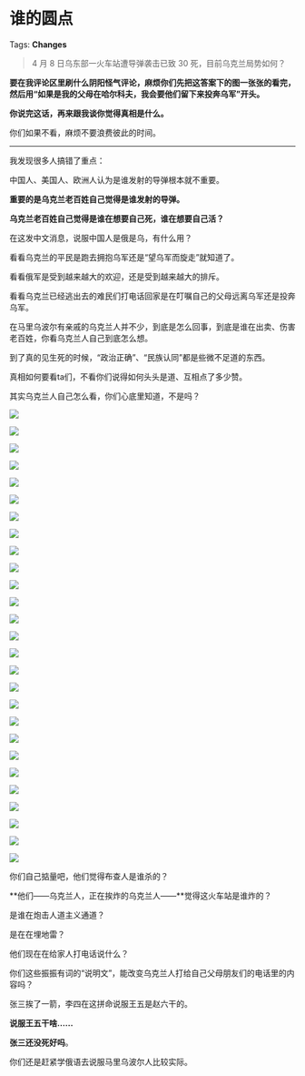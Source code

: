 # 谁的圆点

Tags: **Changes**

> 4 月 8 日乌东部一火车站遭导弹袭击已致 30 死，目前乌克兰局势如何？



**要在我评论区里刷什么阴阳怪气评论，麻烦你们先把这答案下的图一张张的看完，然后用“如果是我的父母在哈尔科夫，我会要他们留下来投奔乌军”开头。**

**你说完这话，再来跟我谈你觉得真相是什么。**

你们如果不看，麻烦不要浪费彼此的时间。



---

我发现很多人搞错了重点：

中国人、美国人、欧洲人认为是谁发射的导弹根本就不重要。

**重要的是乌克兰老百姓自己觉得是谁发射的导弹。**

**乌克兰老百姓自己觉得是谁在想要自己死，谁在想要自己活？**

在这发中文消息，说服中国人是俄是乌，有什么用？

看看乌克兰的平民是跑去拥抱乌军还是“望乌军而旋走”就知道了。

看看俄军是受到越来越大的欢迎，还是受到越来越大的排斥。

看看乌克兰已经逃出去的难民们打电话回家是在叮嘱自己的父母远离乌军还是投奔乌军。

在马里乌波尔有亲戚的乌克兰人并不少，到底是怎么回事，到底是谁在出卖、伤害老百姓，你看乌克兰人自己到底怎么想。

到了真的见生死的时候，“政治正确”、“民族认同”都是些微不足道的东西。

真相如何要看ta们，不看你们说得如何头头是道、互相点了多少赞。

其实乌克兰人自己怎么看，你们心底里知道，不是吗？

![](https://pic3.zhimg.com/50/v2-f8cebc7b061d63ef646ffc007e0afd7e_720w.jpg?source=1940ef5c)  


![](https://pic1.zhimg.com/50/v2-26371fd35c3227b881f6ed7bf3b2757d_720w.jpg?source=1940ef5c)  


![](https://pic2.zhimg.com/50/v2-3deeff1383ffbcbb57d546484bbfbb9b_720w.jpg?source=1940ef5c)  


![](https://pic2.zhimg.com/50/v2-45afc1feb21c2f5383a340da68ed1c21_720w.jpg?source=1940ef5c)  


![](https://pica.zhimg.com/50/v2-e7ad50785dae10f36b2b798955441cee_720w.jpg?source=1940ef5c)  


![](https://pic3.zhimg.com/50/v2-ce73310ec06315846ae707bb62fd81e3_720w.jpg?source=1940ef5c)  


![](https://pic2.zhimg.com/50/v2-a80383c857e97c0e1928b82e7002a3d1_720w.jpg?source=1940ef5c)  


![](https://pic3.zhimg.com/50/v2-e6da1b0d35d111f8d1624710f74ba720_720w.jpg?source=1940ef5c)  


![](https://pic3.zhimg.com/50/v2-00646164bc31bc01808d153b8ef78d1d_720w.jpg?source=1940ef5c)  


![](https://pic1.zhimg.com/50/v2-ba828be40a4651d7a39c69916c7aae82_720w.jpg?source=1940ef5c)  


![](https://pica.zhimg.com/50/v2-bcb361fc99ad31153039923605c53f27_720w.jpg?source=1940ef5c)  


![](https://pic1.zhimg.com/50/v2-767145987edc295a7bd3c503af1dafdd_720w.jpg?source=1940ef5c)  


![](https://pic3.zhimg.com/50/v2-dd0dd70d395c368da9d616bd8e05f27b_720w.jpg?source=1940ef5c)  


![](https://pic1.zhimg.com/50/v2-36557c01da88cc94f5a6811f52d31dc2_720w.jpg?source=1940ef5c)  


![](https://pic2.zhimg.com/50/v2-19744fd91aa76a5b73de165b484fd102_720w.jpg?source=1940ef5c)  


![](https://pic1.zhimg.com/50/v2-7b7b8ebe370302e5735438e6551878ea_720w.jpg?source=1940ef5c)  


![](https://pica.zhimg.com/50/v2-59a177fc751fd1f4f0a2b387d6d00be2_720w.jpg?source=1940ef5c)  


![](https://pic3.zhimg.com/50/v2-752ab4e2195c716a37df95f277cce68b_720w.jpg?source=1940ef5c)  


![](https://pica.zhimg.com/50/v2-9d9e80c5b4d48e51bec31d54091815cd_720w.jpg?source=1940ef5c)  


![](https://pic3.zhimg.com/50/v2-988511fb26a600476407d8becf4b1c1a_720w.jpg?source=1940ef5c)  


![](https://pic3.zhimg.com/50/v2-848cc5d5168a7c88a02dfd11ae6c4343_720w.jpg?source=1940ef5c)  


![](https://pic3.zhimg.com/50/v2-08a2b18b8e68be9eee025f3f8f8544fd_720w.jpg?source=1940ef5c)  


![](https://pic3.zhimg.com/50/v2-2bd0ea098fbfa5d9418018dccb1eec39_720w.jpg?source=1940ef5c)  


![](https://pic1.zhimg.com/50/v2-413d76ee627da04e6e85976614d45750_720w.jpg?source=1940ef5c)  


![](https://pica.zhimg.com/50/v2-925901e7c7d4858d306844ab2230fece_720w.jpg?source=1940ef5c)  


![](https://pic1.zhimg.com/50/v2-408bb6ce13dbc329bc4e9036db569bac_720w.jpg?source=1940ef5c)  


![](https://pic3.zhimg.com/50/v2-183ee10a9448e4f2c345eecd6e61d06b_720w.jpg?source=1940ef5c)  


你们自己掂量吧，他们觉得布查人是谁杀的？

**他们——乌克兰人，正在挨炸的乌克兰人——**觉得这火车站是谁炸的？

是谁在炮击人道主义通道？

是在在埋地雷？

他们现在在给家人打电话说什么？

你们这些振振有词的“说明文”，能改变乌克兰人打给自己父母朋友们的电话里的内容吗？

张三挨了一箭，李四在这拼命说服王五是赵六干的。

**说服王五干啥……**

**张三还没死好吗**。

你们还是赶紧学俄语去说服马里乌波尔人比较实际。



